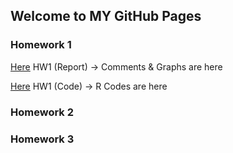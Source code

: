 ## Welcome to MY GitHub Pages

### Homework 1

[Here](IE360_HW1.html) HW1 (Report) -> Comments & Graphs are here 

[Here](HW1_R_Code.ipynb) HW1 (Code) -> R Codes are here

### Homework 2
### Homework 3
